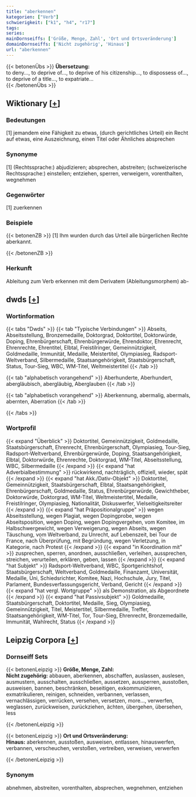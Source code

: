 ```yaml
---
title: "aberkennen"
kategorien: ["Verb"]
schwierigkeit: ["k1", "h4", "r17"]
tags:
series:
mainDornseiffs: ['Größe, Menge, Zahl', 'Ort und Ortsveränderung']
domainDornseiffs: ['Nicht zugehörig', 'Hinaus']
url: "aberkennen"
---
```


{{< betonenÜbs >}}
**Übersetzung:**  
to deny..., to deprive of..., to deprive of his citizenship..., to dispossess of..., to deprive of a title..., to expatriate...  
{{< /betonenÜbs >}}

## Wiktionary [[+](https://de.wiktionary.org/wiki/aberkennen)]

### Bedeutungen
[1] jemandem eine Fähigkeit zu etwas, (durch gerichtliches Urteil) ein Recht auf etwas, eine Auszeichnung, einen Titel oder Ähnliches absprechen  

### Synonyme
[1] (Rechtssprache:) abjudizieren; absprechen, abstreiten; (schweizerische Rechtssprache:) einstellen; entziehen, sperren, verweigern, vorenthalten, wegnehmen  

### Gegenwörter
[1] zuerkennen  

### Beispiele
{{< betonenZB >}}
[1] Ihm wurden durch das Urteil alle bürgerlichen Rechte aberkannt.  

{{< /betonenZB >}}
### Herkunft
Ableitung zum Verb erkennen mit dem Derivatem (Ableitungsmorphem) ab-  



## dwds [[+](https://www.dwds.de/wb/aberkennen)]

### Wortinformation
{{< tabs "Dwds" >}}
{{< tab "Typische Verbindungen" >}}
Abseits, Abseitsstellung, Bronzemedaille, Doktorgrad, Doktortitel, Doktorwürde, Doping, Ehrenbürgerschaft, Ehrenbürgerwürde, Ehrendoktor, Ehrenrecht, Ehrenrechte, Ehrentitel, Elbtal, Freistilringer, Gemeinnützigkeit, Goldmedaille, Immunität, Medaille, Meistertitel, Olympiasieg, Radsport-Weltverband, Silbermedaille, Staatsangehörigkeit, Staatsbürgerschaft, Status, Tour-Sieg, WBC, WM-Titel, Weltmeistertitel
{{< /tab >}}

{{< tab "alphabetisch vorangehend" >}}
Aberhunderte, Aberhundert, abergläubisch, abergläubig, Aberglauben
{{< /tab >}}

{{< tab "alphabetisch vorangehend" >}}
Aberkennung, abermalig, abermals, abernten, Aberration
{{< /tab >}}

{{< /tabs >}}

### Wortprofil
{{< expand "Überblick" >}} Doktortitel, Gemeinnützigkeit, Goldmedaille, Staatsbürgerschaft, Ehrenrecht, Ehrenbürgerschaft, Olympiasieg, Tour-Sieg, Radsport-Weltverband, Ehrenbürgerwürde, Doping, Staatsangehörigkeit, Elbtal, Doktorwürde, Ehrenrechte, Doktorgrad, WM-Titel, Abseitsstellung, WBC, Silbermedaille {{< /expand >}}
{{< expand "hat Adverbialbestimmung" >}} rückwirkend, nachträglich, offiziell, wieder, spät {{< /expand >}}
{{< expand "hat Akk./Dativ-Objekt" >}} Doktortitel, Gemeinnützigkeit, Staatsbürgerschaft, Elbtal, Staatsangehörigkeit, Ehrenbürgerschaft, Goldmedaille, Status, Ehrenbürgerwürde, Gewichtheber, Doktorwürde, Doktorgrad, WM-Titel, Weltmeistertitel, Medaille, Freistilringer, Olympiasieg, Nationalität, Diskuswerfer, Vielseitigkeitsreiter {{< /expand >}}
{{< expand "hat Präpositionalgruppe" >}} wegen Abseitsstellung, wegen Plagiat, wegen Dopingprobe, wegen Abseitsposition, wegen Doping, wegen Dopingvergehen, vom Komitee, im Halbschwergewicht, wegen Verweigerung, wegen Abseits, wegen Täuschung, vom Weltverband, zu Unrecht, auf Lebenszeit, bei Tour de France, nach Überprüfung, mit Begründung, wegen Verletzung, in Kategorie, nach Protest {{< /expand >}}
{{< expand "in Koordination mit" >}} zusprechen, sperren, anordnen, ausschließen, verleihen, aussprechen, streichen, verurteilen, erklären, geben, lassen {{< /expand >}}
{{< expand "hat Subjekt" >}} Radsport-Weltverband, WBC, Sportgerichtshof, Staatsbürgerschaft, Weltverband, Goldmedaille, Finanzamt, Universität, Medaille, Uni, Schiedsrichter, Komitee, Nazi, Hochschule, Jury, Titel, Parlament, Bundesverfassungsgericht, Verband, Gericht {{< /expand >}}
{{< expand "hat vergl. Wortgruppe" >}} als Demonstration, als Abgeordnete {{< /expand >}}
{{< expand "hat Passivsubjekt" >}} Goldmedaille, Staatsbürgerschaft, Doktortitel, Medaille, Sieg, Olympiasieg, Gemeinnützigkeit, Titel, Meistertitel, Silbermedaille, Treffer, Staatsangehörigkeit, WM-Titel, Tor, Tour-Sieg, Ehrenrecht, Bronzemedaille, Immunität, Wahlrecht, Status {{< /expand >}}

## Leipzig Corpora [[+](https://corpora.uni-leipzig.de/en/res?word=aberkennen&corpusId=deu_newscrawl-public_2018)]

### Dornseiff Sets
{{< betonenLeipzig >}}
**Größe, Menge, Zahl:**  
**Nicht zugehörig:** abbauen, aberkennen, abschaffen, auslassen, auslesen, ausmustern, ausschalten, ausschließen, aussetzen, aussperren, ausstoßen, ausweisen, bannen, beschränken, beseitigen, exkommunizieren, exmatrikulieren, reinigen, schneiden, verbannen, verlassen, vernachlässigen, verrücken, versehen, versetzen, more..., verwerfen, weglassen, zurückweisen, zurückziehen, ächten, übergehen, übersehen, less  

{{< /betonenLeipzig >}}


{{< betonenLeipzig >}}
**Ort und Ortsveränderung:**  
**Hinaus:** aberkennen, ausstoßen, ausweisen, entlassen, hinauswerfen, verbannen, verscheuchen, verstoßen, vertreiben, verweisen, verwerfen  

{{< /betonenLeipzig >}}

### Synonym
abnehmen, abstreiten, vorenthalten, absprechen, wegnehmen, entziehen

